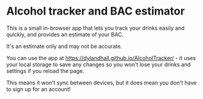 # Alcohol tracker and BAC estimator

This is a small in-browser app that lets you track your drinks easily and quickly, and provides an estimate of your BAC.

It's an estimate only and may not be accurate.

You can use the app at https://dylandhall.github.io/AlcoholTracker/ - it uses your local storage to save any changes so you won't lose your drinks and settings if you reload the page.

This means it won't sync between devices, but it does mean you don't have to sign up for an account!
